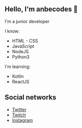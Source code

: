 ## Hello, I'm anbecodes 👋️
I'm a junior developer

I know:
- HTML - CSS
- JavaScript
- NodeJS
- Python3

I'm learning: 
- Kotlin
- ReactJS

## Social networks
- [Twitter](https://twitter.com/anbecodes)
- [Twitch](https://twitch.tv/anbecodes)
- [Instagram](https://instagram.com/anbecodes)